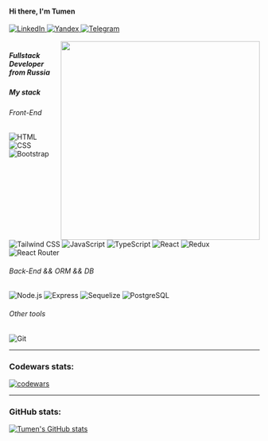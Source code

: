 #### Hi there, I'm Tumen

<div id="socials" align="left">
	<a href="https://www.linkedin.com/in/tumen-dambaev">
		<img src="https://img.shields.io/badge/LinkedIn-53B5CA?style=for-the-badge&logo=linkedin&logoColor=355981" alt="LinkedIn"/>
	</a>
  <a href="mailto:dtumen1109@gmail.com"><img src="https://camo.githubusercontent.com/5e1eb2665e70b8f3090d6d471f7cd75eb8e2081b1ecd7181f0b932e55fa19a5e/68747470733a2f2f696d672e736869656c64732e696f2f62616467652f2d474d41494c2d4431343833363f7374796c653d666f722d7468652d6261646765266c6f676f3d676d61696c266c6f676f436f6c6f723d7768697465" alt="Yandex" data-canonical-src="https://img.shields.io/badge/-GMAIL-D14836?style=for-the-badge&amp;logo=gmail&amp;logoColor=white" style="max-width: 100%;">
  </a>
	<a href="https://t.me/tbdambaev">
		<img src="https://img.shields.io/badge/Telegram-53B5CA?style=for-the-badge&logo=telegram&logoColor=355981" alt="Telegram"/>
	</a>
</div>
<br>

<img align='right' src="https://media.giphy.com/media/836HiJc7pgzy8iNXCn/giphy.gif" width="400" />

##### Fullstack Developer from Russia

##### My stack

###### Front-End
![HTML](https://img.shields.io/badge/HTML5-E34F26.svg?style=flat&amp;logo=HTML5&amp;logoColor=white)
![CSS](https://img.shields.io/badge/CSS3-1572B6.svg?style=flat&amp;logo=CSS3&amp;logoColor=white)
![Bootstrap](https://img.shields.io/badge/Bootstrap-7952B3.svg?style=flat&amp;logo=Bootstrap&amp;logoColor=white)
![Tailwind CSS](https://img.shields.io/badge/Tailwind%20CSS-06B6D4.svg?style=flat&amp;logo=Tailwind-CSS&amp;logoColor=white)
![JavaScript](https://img.shields.io/badge/JavaScript-F7DF1E.svg?style=flat&amp;logo=JavaScript&amp;logoColor=black)
![TypeScript](https://img.shields.io/badge/TypeScript-3178C6.svg?style=flat&amp;logo=TypeScript&amp;logoColor=white)
![React](https://img.shields.io/badge/React-61DAFB.svg?style=flat&amp;logo=React&amp;logoColor=black)
![Redux](https://img.shields.io/badge/Redux-764ABC.svg?style=flat&amp;logo=Redux&amp;logoColor=white)
![React Router](https://img.shields.io/badge/React%20Router-CA4245.svg?style=flat&amp;logo=React-Router&amp;logoColor=white)


###### Back-End && ORM && DB

![Node.js](https://img.shields.io/badge/Node.js-339933.svg?style=flat&amp;logo=Node.js&amp;logoColor=white)
![Express](https://img.shields.io/badge/Express-339933.svg?style=flat&amp;logo=Express&amp;logoColor=000000)
![Sequelize](https://img.shields.io/badge/Sequelize-222222.svg?style=flat&amp;logo=Sequelize&amp;logoColor=61DAFB)
![PostgreSQL](https://img.shields.io/badge/PostgresSQL-DCDCDC.svg?style=flat&amp;logo=PostgreSQL&amp;logoColor=4169E1)

###### Other tools
![Git](https://img.shields.io/badge/Git-F05032.svg?style=flat&amp;logo=Git&amp;logoColor=white)

---
### Codewars stats:
<a href="https://www.codewars.com/" target="blank"><img alt="codewars" src="https://www.codewars.com/users/Tumen_Dambaev/badges/large"></a>

---
### GitHub stats:
[![Tumen's GitHub stats](https://github-readme-stats.vercel.app/api?username=dtumen&hide=issues&count_private=true&show_icons=true&theme=nightowl)](https://github.com/dtumen)


